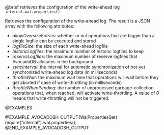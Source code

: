 

@brief retrieves the configuration of the write-ahead log
`internal.wal.properties()`

Retrieves the configuration of the write-ahead log. The result is a JSON
array with the following attributes:
- *allowOversizeEntries*: whether or not operations that are bigger than a
  single logfile can be executed and stored
- *logfileSize*: the size of each write-ahead logfile
- *historicLogfiles*: the maximum number of historic logfiles to keep
- *reserveLogfiles*: the maximum number of reserve logfiles that AvocadoDB
  allocates in the background
- *syncInterval*: the interval for automatic synchronization of not-yet
  synchronized write-ahead log data (in milliseconds)
- *throttleWait*: the maximum wait time that operations will wait before
  they get aborted if case of write-throttling (in milliseconds)
- *throttleWhenPending*: the number of unprocessed garbage-collection
  operations that, when reached, will activate write-throttling. A value of
  *0* means that write-throttling will not be triggered.

@EXAMPLES

@EXAMPLE_AVOCADOSH_OUTPUT{WalPropertiesGet}
  require("internal").wal.properties();
@END_EXAMPLE_AVOCADOSH_OUTPUT

